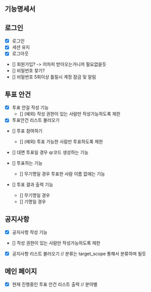 ## 기능명세서

## 로그인
- [x] 로그인
- [x] 세션 유지
- [x] 로그아웃
- [] 회원가입? -> 어차피 받아오는거니까 필요없을듯
- [] 비밀번호 찾기?
- [] 비밀번호 5회이상 틀릴시 계정 잠금 및 알림

## 투표 안건

- [x] 투표 안걸 작성 기능
    - [] (예외) 작성 권한이 있는 사람만 작성가능하도록 제한
- [x] 투표안건 리스트 불러오기
- [] 투표 참여하기
    - [] (예외) 투표 가능한 사람만 투표하도록 제한
- [] 대면 투표일 경우 qr코드 생성하는 기능
- [] 투표하는 기능
    - [] 무기명일 경우 투표한 사람 이름 없애는 기능

- [] 투표 결과 출력 기능
    - [] 무기명일 경우
    - [] 기명일 경우



## 공지사항

- [x] 공지사항 작성 기능
- [] 작성 권한이 있는 사람만 작성가능하도록 제한
- [x] 공지사항 리스트 불러오기 // 분류는 target_scope 통해서 분류하며 될듯

## 메인 페이지

- [x] 현재 진행중인 투표 안건 리스트 출력 // 분야별